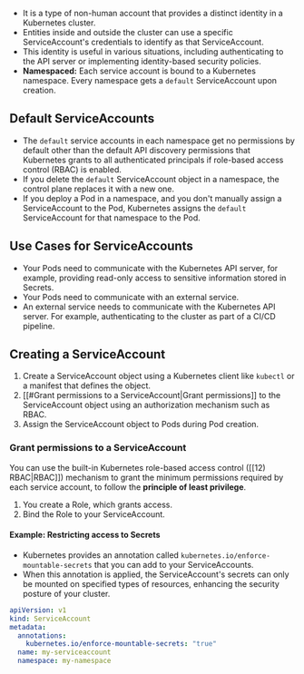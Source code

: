 - It is a type of non-human account that provides a distinct identity in a Kubernetes cluster.
- Entities inside and outside the cluster can use a specific ServiceAccount's credentials to identify as that ServiceAccount.
- This identity is useful in various situations, including authenticating to the API server or implementing identity-based security policies.
- **Namespaced:** Each service account is bound to a Kubernetes namespace. Every namespace gets a `default` ServiceAccount upon creation.
## Default ServiceAccounts
- The `default` service accounts in each namespace get no permissions by default other than the default API discovery permissions that Kubernetes grants to all authenticated principals if role-based access control (RBAC) is enabled.
- If you delete the `default` ServiceAccount object in a namespace, the control plane replaces it with a new one.
- If you deploy a Pod in a namespace, and you don't manually assign a ServiceAccount to the Pod, Kubernetes assigns the `default` ServiceAccount for that namespace to the Pod.
## Use Cases for ServiceAccounts
- Your Pods need to communicate with the Kubernetes API server, for example, providing read-only access to sensitive information stored in Secrets.
- Your Pods need to communicate with an external service.
- An external service needs to communicate with the Kubernetes API server. For example, authenticating to the cluster as part of a CI/CD pipeline.
## Creating a ServiceAccount
1. Create a ServiceAccount object using a Kubernetes client like `kubectl` or a manifest that defines the object.
2. [[#Grant permissions to a ServiceAccount|Grant permissions]] to the ServiceAccount object using an authorization mechanism such as RBAC.
3. Assign the ServiceAccount object to Pods during Pod creation.
### Grant permissions to a ServiceAccount
You can use the built-in Kubernetes role-based access control ([[12) RBAC|RBAC]]) mechanism to grant the minimum permissions required by each service account, to follow the **principle of least privilege**.
1. You create a Role, which grants access.
2. Bind the Role to your ServiceAccount.
#### Example: Restricting access to Secrets
- Kubernetes provides an annotation called `kubernetes.io/enforce-mountable-secrets` that you can add to your ServiceAccounts.
- When this annotation is applied, the ServiceAccount's secrets can only be mounted on specified types of resources, enhancing the security posture of your cluster.
```yaml
apiVersion: v1
kind: ServiceAccount
metadata:
  annotations:
    kubernetes.io/enforce-mountable-secrets: "true"
  name: my-serviceaccount
  namespace: my-namespace
```